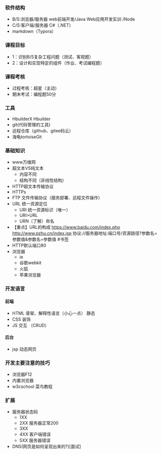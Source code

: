 ### 软件结构
+ B/S:浏览器/服务器
	web前端开发/Java Web应用开发实训
			/Node	
+ C/S:客户端/服务器
	C#（.NET）
+ markdown（Typora）

### 课程目标
+ 1：识别B/S复杂工程问题（测试、客观题）
+ 2：设计和实现特定的组件（作业、考试编程题）

### 课程考核
+ 过程考核：超星（主动）
+ 期末考试：编程题50分

### 工具
+ HbuilderX  Hbuilder
+ git(代码管理的工具)
+ 远程仓库（github、gitee码云）
+ 海龟tortoiseGit

### 基础知识
+ www万维网
+ 超文本VS纯文本
	+ 内容不同
	+ 结构不同（非线性结构）
+ HTTP超文本传输协议
+ HTTPs 
+ FTP 文件传输协议（服务部署、远程文件操作）
+ URL 统一资源定位
	+ URI 统一资源标识（唯一）
	+ URI>URL
	+ URN（了解）命名
+ 【重点】URL的构成
	https://www.baidu.com/index.php
	http://www.pzhu.cn/index.jsp
	协议://服务器地址:端口号/资源路径?参数名=参数值&参数名=参数值
								  #书签
+ HTTP默认端口80
+ 浏览器
	+ ie
	+ 谷歌webkit
	+ 火狐
	+ 苹果浏览器
### 开发语言
#### 前端
+ HTML 骨架、解释性语言（小心一点） 静态
+ CSS 装饰
+ JS 交互 （CRUD）
#### 后台
+ jsp 动态网页
### 开发主要注意的技巧
+ 浏览器F12
+ 内置浏览器
+ w3cschool 菜鸟教程

### 扩展
+ 服务器状态码
	+ 1XX
	+ 2XX 服务器正常200
	+ 3XX
	+ 4XX 客户端错误
	+ 5XX 服务器错误
+ DNS(网页是如何呈现出来的?)[面试]
